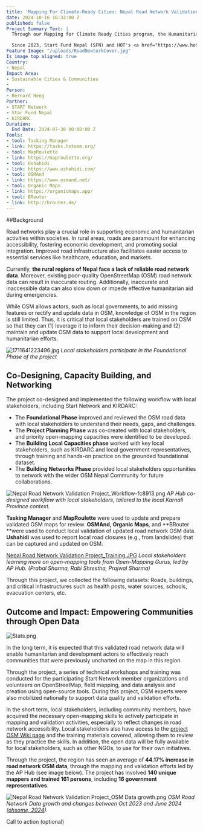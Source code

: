 ```yaml
---
title: 'Mapping For Climate-Ready Cities: Nepal Road Network Validation'
date: 2024-10-16 16:33:00 Z
published: false
Project Summary Text: |
  Through our Mapping for Climate Ready Cities program, the Humanitarian OpenStreetMap Team (HOT) is supporting the development of a thriving ecosystem focused on the creation, interpretation, and use of maps to respond to and reduce climate risks in urban areas across four priority regions. This project page highlights our work in Karnali Province, Nepal.

  Since 2023, Start Fund Nepal (SFN) and HOT's <a href="https://www.hotosm.org/hubs/open-mapping-hub-asia-pacific/">Open-Mapping Hub - Asia-Pacific (AP Hub)</a> have collaborated with local communities and the Karnali Integrated Rural Development and Research Centre (KIRDARC) to enhance the capacity of at-risk communities. <b>This pilot project focused on improving existing data on road networks and key disaster response infrastructures in the region</b>, and a series of technical workshops were conducted to engage and build capacities in local stakeholders.
Feature Image: "/uploads/RoadNewtorkCover.jpg"
Is image top aligned: true
Country:
- Nepal
Impact Area:
- Sustainable Cities & Communities
- 
Person:
- Bernard Heng
Partner:
- START Network
- Star Fund Nepal
- KIRDARC
Duration:
  End Date: 2024-07-30 00:00:00 Z
Tools:
- tool: Tasking Manager
- link: https://tasks.hotosm.org/
- tool: MapRoulette
- link: https://maproulette.org/
- tool: Ushahidi
- link: https://www.ushahidi.com/
- tool: OSMAnd
- link: https://www.osmand.net/
- tool: Organic Maps
- link: https://organicmaps.app/
- tool: BRouter
- link: http://brouter.de/
---
```


##Background

Road networks play a crucial role in supporting economic and humanitarian activities within societies. In rural areas, roads are paramount for enhancing accessibility, fostering economic development, and promoting social integration. Improved road infrastructure also facilitates easier access to essential services like healthcare, education, and markets.

Currently, **the rural regions of Nepal face a lack of reliable road network data**. Moreover, existing poor-quality OpenStreetMap (OSM) road network data can result in inaccurate routing. Additionally, inaccurate and inaccessible data can also slow down or impede effective humanitarian aid during emergencies.

While OSM allows actors, such as local governments, to add missing features or rectify and update data in OSM, knowledge of OSM in the region is still limited. Thus, it is critical that local stakeholders are trained on OSM so that they can (1) leverage it to inform their decision-making and (2) maintain and update OSM data to support local development and humanitarian efforts.

![1711641223496.jpg](/uploads/1711641223496.jpg)
*Local stakeholders participate in the Foundational Phase of the project*

## Co-Designing, Capacity Building, and Networking

The project co-designed and implemented the following workflow with local stakeholders, including Start Network and KIRDARC:

* The **Foundational Phase** improved and reviewed the OSM road data with local stakeholders to understand their needs, gaps, and challenges.
* The **Project Planning Phase** was co-created with local stakeholders, and priority open-mapping capacities were identified to be developed.
* The **Building Local Capacities phase** worked with key local stakeholders, such as KIRDARC and local government representatives, through training and hands-on practice on the grounded foundational dataset.
* The **Building Networks Phase** provided local stakeholders opportunities to network with the wider OSM Nepal Community for future collaborations.

![Nepal Road Network Validation Project_Workflow-fc8913.png](/uploads/Nepal%20Road%20Network%20Validation%20Project_Workflow-fc8913.png)
<add image of workflow>
*AP Hub co-designed workflow with local stakeholders, tailored to the local Karnali Province context.*

**Tasking Manager** and **MapRoulette** were used to update and prepare validated OSM maps for review. **OSMAnd, Organic Maps**, and **BRouter **were used to conduct local validation of updated road network OSM data. **Ushahidi** was used to report local road closures (e.g., from landslides) that can be captured and updated on OSM.

[Nepal Road Network Validation Project_Training.JPG](/uploads/Nepal%20Road%20Network%20Validation%20Project_Training.JPG)
*Local stakeholders learning more on open-mapping tools from Open-Mapping Gurus, led by AP Hub. (Prabal Sharma, Rabi Shrestha, Prajwal Sharma)*

Through this project, we collected the following datasets: Roads, buildings, and critical infrastructures such as health posts, water sources, schools, evacuation centers, etc. 

## Outcome and Impact: Empowering Communities through Open Data

![Stats.png](/uploads/Stats.png)

In the long term, it is expected that this validated road network data will enable humanitarian and development actors to effectively reach communities that were previously uncharted on the map in this region. 

Through the project, a series of technical workshops and training was conducted for the participating Start Network member organizations and volunteers on OpenStreetMap, field mapping, and data analysis and creation using open-source tools. During this project, OSM experts were also mobilized nationally to support data quality and validation efforts.

In the short term, local stakeholders, including community members, have acquired the necessary open-mapping skills to actively participate in mapping and validation activities, especially to reflect changes in road network accessibility. Local stakeholders also have access to the [project OSM Wiki page](https://wiki.openstreetmap.org/wiki/Humanitarian_OSM_Team/Open_Mapping_Hub_-_Asia_Pacific/Mapping_Cities_for_Climate/OM4R/Nepal_Road_Network_Validation_2024) and the training materials covered, allowing them to review as they practice the skills. In addition, the open data will be fully available for local stakeholders, such as other NGOs, to use for their own initiatives.

Through the project, the region has seen an average of **44.17% increase in road network OSM data**, through the mapping and validation efforts led by the AP Hub (see image below). The project has involved **140 unique mappers and trained 161 persons**, including **16 government representatives**.

![Nepal Road Network Validation Project_OSM Data growth.png](/uploads/Nepal%20Road%20Network%20Validation%20Project_OSM%20Data%20growth.png)
*OSM Road Network Data growth and changes between Oct 2023 and June 2024 ([ohsome, 2024](https://dashboard.ohsome.org/#backend=ohsomeApi&groupBy=boundary&time=2023-09-15T00%3A00%3A00Z%2F2024-06-15T00%3A00%3A00Z%2FP1M&key=highway&value=&types=way&measure=length&adminids=-15588737%2C-4586365%2C-4586361)).*



Call to action (optional)

